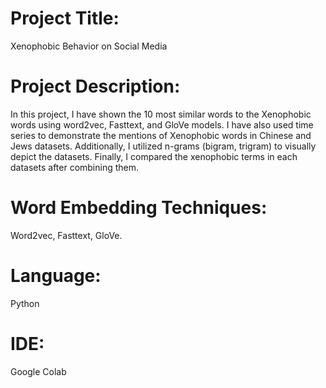  # Project Title: 
 Xenophobic Behavior on Social Media

# Project Description: 
In this project, I have shown the 10 most similar words to the Xenophobic words using word2vec, Fasttext, and GloVe models. I have also used time series to demonstrate the mentions of Xenophobic words in Chinese and Jews datasets. Additionally, I utilized n-grams (bigram, trigram) to visually depict the datasets. Finally, I compared the xenophobic terms in each datasets after combining them.

# Word Embedding Techniques:
Word2vec, Fasttext, GloVe.

# Language: 
 Python

# IDE: 
Google Colab

